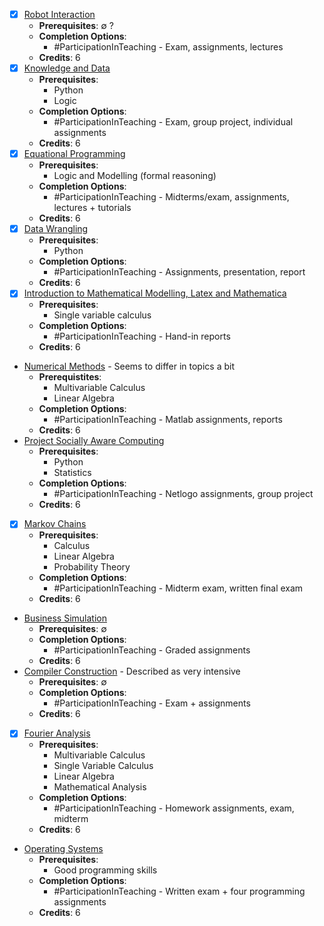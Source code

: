 - [x] [Robot Interaction](https://studiegids.vu.nl/en/Exchange/2024-2025/XB_0040#/)
	- **Prerequisites**: $\emptyset$ ?
	- **Completion Options**:
		- #ParticipationInTeaching - Exam, assignments, lectures
	- **Credits**: 6 
- [x] [Knowledge and Data](https://studiegids.vu.nl/en/Exchange/2024-2025/X_400083#/)
	- **Prerequisites**: 
		- Python
		- Logic
	- **Completion Options**:
		- #ParticipationInTeaching - Exam, group project, individual assignments
	- **Credits**: 6
- [x] [Equational Programming](https://studiegids.vu.nl/en/Exchange/2024-2025/X_401011#/)
	- **Prerequisites**:
		- Logic and Modelling (formal reasoning)
	- **Completion Options**:
		- #ParticipationInTeaching - Midterms/exam, assignments, lectures + tutorials
	- **Credits**: 6
- [x] [Data Wrangling](https://studiegids.vu.nl/en/Exchange/2024-2025/XB_0014#/)
	- **Prerequisites**:
		- Python
	- **Completion Options**:
		- #ParticipationInTeaching - Assignments, presentation, report
	- **Credits**: 6
- [x] [Introduction to Mathematical Modelling, Latex and Mathematica](https://studiegids.vu.nl/en/Exchange/2024-2025/XB_0006#/)
	- **Prerequisites**:
		- Single variable calculus
	- **Completion Options**:
		- #ParticipationInTeaching - Hand-in reports
	- **Credits**: 6
- [Numerical Methods](https://studiegids.vu.nl/en/Exchange/2024-2025/X_401039#/) - Seems to differ in topics a bit
	- **Prerequistites**:
		- Multivariable Calculus
		- Linear Algebra
	- **Completion Options**:
		- #ParticipationInTeaching - Matlab assignments, reports
	- **Credits**: 6
- [Project Socially Aware Computing](https://studiegids.vu.nl/en/Exchange/2024-2025/XB_0042#/)
	- **Prerequisites**: 
		- Python
		- Statistics
	- **Completion Options**:
		- #ParticipationInTeaching - Netlogo assignments, group project
	- **Credits**: 6
- [x] [Markov Chains](https://studiegids.vu.nl/en/Exchange/2024-2025/XB_0042#/)
	- **Prerequisites**: 
		- Calculus
		- Linear Algebra
		- Probability Theory
	- **Completion Options**:
		- #ParticipationInTeaching - Midterm exam, written final exam
	- **Credits**: 6
- [Business Simulation](https://studiegids.vu.nl/en/Exchange/2024-2025/X_401006#/)
	- **Prerequisites**: $\emptyset$
	- **Completion Options**:
		- #ParticipationInTeaching - Graded assignments
	- **Credits**: 6
- [Compiler Construction](https://studiegids.vu.nl/en/Exchange/2024-2025/XB_0003#/) - Described as very intensive
	- **Prerequisites**: $\emptyset$
	- **Completion Options**: 
		- #ParticipationInTeaching - Exam + assignments
	- **Credits**: 6
- [x] [Fourier Analysis](https://studiegids.vu.nl/en/Exchange/2024-2025/XB_0005#/)
	- **Prerequisites**: 
		- Multivariable Calculus
		- Single Variable Calculus
		- Linear Algebra
		- Mathematical Analysis
	- **Completion Options**:
		- #ParticipationInTeaching - Homework assignments, exam, midterm
	- **Credits**: 6
- [Operating Systems](https://studiegids.vu.nl/en/Exchange/2024-2025/X_405067#/)
	- **Prerequisites**:
		- Good programming skills
	- **Completion Options**:
		- #ParticipationInTeaching - Written exam + four programming assignments
	- **Credits**: 6